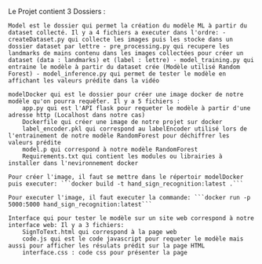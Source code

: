 Le Projet contient 3 Dossiers :

    Model est le dossier qui permet la création du modèle ML à partir du dataset collecté. Il y a 4 fichiers a executer dans l'ordre: - createDataset.py qui collecte les images puis les stocke dans un dossier dataset par lettre - pre_processing.py qui recupere les landmarks de mains contenu dans les images collectées pour créer un dataset (data : landmarks) et (label : lettre) - model_training.py qui entraine le modèle à partir du dataset crée (Modèle utilisé Random Forest) - model_inference.py qui permet de tester le modèle en affichant les valeurs prédite dans la vidéo

    modelDocker qui est le dossier pour créer une image docker de notre modèle qu'on pourra requếter. Il y a 5 fichiers :
        app.py qui est l'API flask pour requeter le modèle à partir d'une adresse http (Localhost dans notre cas)
        Dockerfile qui créer une image de notre projet sur docker
        label_encoder.pkl qui correspond au labelEncoder utilisé lors de l'entrainement de notre modèle RandomForest pour déchiffrer les valeurs prédite
        model.p qui correspond à notre modèle RandomForest
        Requirements.txt qui contient les modules ou librairies à installer dans l'nevironnement docker

    Pour créer l'image, il faut se mettre dans le répertoir modelDocker puis executer: ```docker build -t hand_sign_recognition:latest .```

    Pour executer l'image, il faut executer la commande: ```docker run -p 5000:5000 hand_sign_recognition:latest```

    Interface qui pour tester le modèle sur un site web correspond à notre interface web: Il y a 3 fichiers:
        SignToText.html qui correspond à la page web
        code.js qui est le code javascript pour requeter le modèle mais aussi pour afficher les résulats prédit sur la page HTML
        interface.css : code css pour présenter la page

